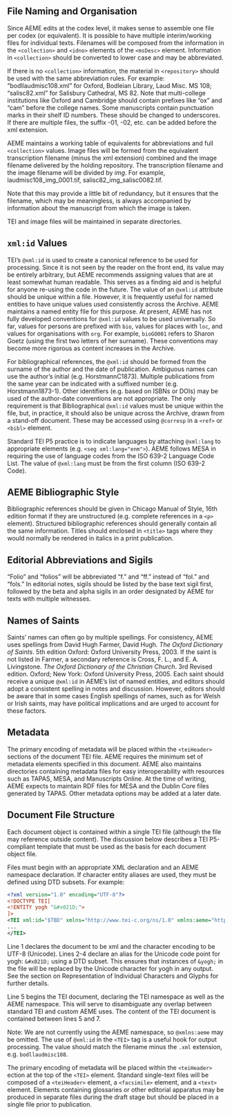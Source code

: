## File Naming and Organisation

Since AEME edits at the codex level, it makes sense to assemble one file per codex (or equivalent). It is possible to have multiple interim/working files for individual texts. Filenames will be composed from the information in the `<collection>` and `<idno>` elements of the `<msDesc>` element. Information in `<collection>` should be converted to lower case and may be abbreviated.

If there is no `<collection>` information, the material in `<repository>` should be used with the same abbreviation rules. For example: “bodllaudmisc108.xml” for Oxford, Bodleian Library, Laud Misc. MS 108; “salisc82.xml” for Salisbury Cathedral, MS 82. Note that multi-college institutions like Oxford and Cambridge should contain prefixes like “ox” and “cam” before the college names. Some manuscripts contain punctuation marks in their shelf ID numbers. These should be changed to underscores. If there are multiple files, the suffix -01, -02, etc. can be added before the xml extension.

AEME maintains a working table of equivalents for abbreviations and full `<collection>` values. Image files will be formed from the equivalent transcription filename (minus the xml extension) combined and the image filename delivered by the holding repository. The transcription filename and the image filename will be divided by _img_. For example, laudmisc108_img_0001.tif, salisc82_img_salisc0082.tif.

Note that this may provide a little bit of redundancy, but it ensures that the filename, which may be meaningless, is always accompanied by information about the manuscript from which the image is taken.

TEI and image files will be maintained in separate directories.

## `xml:id` Values

TEI’s `@xml:id` is used to create a canonical reference to be used for processing. Since it is not seen by the reader on the front end, its value may be entirely arbitrary, but AEME recommends assigning values that are at least somewhat human readable. This serves as a finding aid and is helpful for anyone re-using the code in the future. The value of an `@xml:id` attribute should be unique within a file. However, it is frequently useful for named entities to have unique values used consistently across the Archive. AEME maintains a named entity file for this purpose. At present, AEME has not fully developed conventions for `@xml:id` values to be used universally. So far, values for persons are prefixed with `bio`, values for places with `loc`, and values for organisations with `org`. For example, `bioGO001` refers to Sharon Goetz (using the first two letters of her surname). These conventions may become more rigorous as content increases in the Archive.

For bibliographical references, the `@xml:id` should be formed from the surname of the author and the date of publication. Ambiguous names can use the author’s initial (e.g. HorstmannC1873). Multiple publications from the same year can be indicated with a suffixed number (e.g. Horstmann1873-1). Other identifiers (e.g. based on ISBNs or DOIs) may be used of the author-date conventions are not appropriate. The only requirement is that Bibliographical `@xml:id` values must be unique within the file, but, in practice, it should also be unique across the Archive, drawn from a stand-off document. These may be accessed using `@corresp` in a `<ref>` or `<bibl>` element.

Standard TEI P5 practice is to indicate languages by attaching `@xml:lang` to appropriate elements (e.g. `<seg xml:lang="enm">`). AEME follows MESA in requiring the use of language codes from the ISO 639-2 Language Code List. The value of `@xml:lang` must be from the first column (ISO 639-2 Code).

## AEME Bibliographic Style

Bibliographic references should be given in Chicago Manual of Style, 16th edition format if they are unstructured (e.g. complete references in a `<p>` element). Structured bibliographic references should generally contain all the same information. Titles should enclosed in `<title>` tags where they would normally be rendered in italics in a print publication.

## Editorial Abbreviations and Sigils

“Folio” and “folios” will be abbreviated “f.” and “ff.” instead of “fol.” and “fols.” In editorial notes, sigils should be listed by the base text sigil first, followed by the beta and alpha sigils in an order designated by AEME for texts with multiple witnesses.

## Names of Saints

Saints’ names can often go by multiple spellings. For consistency, AEME uses spellings from David Hugh Farmer, David Hugh. _The Oxford Dictionary of Saints_. 5th edition Oxford: Oxford University Press, 2003. If the saint is not listed in Farmer, a secondary reference is Cross, F. L., and E. A. Livingstone. _The Oxford Dictionary of the Christian Church_. 3rd Revised edition. Oxford; New York: Oxford University Press, 2005. Each saint should receive a unique `@xml:id` in AEME’s list of named entities, and editors should adopt a consistent spelling in notes and discussion. However, editors should be aware that in some cases English spellings of names, such as for Welsh or Irish saints, may have political implications and are urged to account for these factors.

## Metadata

The primary encoding of metadata will be placed within the `<teiHeader>` sections of the document TEI file. AEME requires the minimum set of metadata elements specified in this document. AEME also maintains directories containing metadata files for easy interoperability with resources such as TAPAS, MESA, and Manuscripts Online. At the time of writing, AEME expects to maintain RDF files for MESA and the Dublin Core files generated by TAPAS. Other metadata options may be added at a later date.

## Document File Structure

Each document object is contained within a single TEI file (although the file may reference outside content). The discussion below describes a TEI P5-compliant template that must be used as the basis for each document object file.

Files must begin with an appropriate XML declaration and an AEME namespace declaration. If character entity aliases are used, they must be defined using DTD subsets. For example:

```xml
<?xml version="1.0" encoding="UTF-8"?>
<!DOCTYPE TEI[
<!ENTITY yogh "&#x021D;">
]>
<TEI xml:id="$TBD" xmlns="http://www.tei-c.org/ns/1.0" xmlns:aeme="http://aeme.emesoc.org/ns/1.0" xsi:schemaLocation="http://aeme.emesoc.org/schema/aeme.rng">
...
</TEI>
```

Line 1 declares the document to be xml and the character encoding to be UTF-8 (Unicode). Lines 2-4 declare an alias for the Unicode code point for yogh: `&#x021D;` using a DTD subset. This ensures that instances of `&yogh;` in the file will be replaced by the Unicode character for yogh in any output. See the section on Representation of Individual Characters and Glyphs for further details.

Line 5 begins the TEI document, declaring the TEI namespace as well as the AEME namespace. This will serve to disambiguate any overlap between standard TEI and custom AEME uses. The content of the TEI document is contained between lines 5 and 7.

Note: We are not currently using the AEME namespace, so `@xmlns:aeme` may be omitted. The use of `@xml:id` in the `<TEI>` tag is a useful hook for output processing. The value should match the filename minus the `.xml` extension, e.g. `bodllaudmisc108`.

The primary encoding of metadata will be placed within the `<teiHeader>` ection at the top of the `<TEI>` element. Standard single-text files will be composed of a `<teiHeader>` element, a `<facsimile>` element, and a `<text>` element. Elements containing glossaries or other editorial apparatus may be produced in separate files during the draft stage but should be placed in a single file prior to publication.